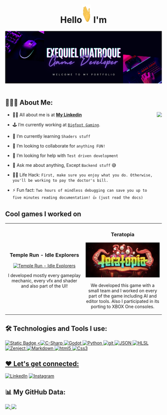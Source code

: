 <h1 align="center">Hello<img src="https://raw.githubusercontent.com/ABSphreak/ABSphreak/master/gifs/Hi.gif" width="30px" height="60px"> I'm</h1>

<!--
**soumyajit4419/soumyajit4419** is a ✨ _special_ ✨ repository because its `README.md` (this file) appears on your GitHub profile.
Here are some ideas to get you started: -->

<div align="center">
  <img src ="./banner.png" />
  
</div>

 <br/>

## 👨🏻‍💻 About Me:

<img  src="./thoughtworks-gif_dribbble.gif" height="290px" align="right" />

- 🙋‍♂️ All about me is at **[My Linkedin](https://www.linkedin.com/in/exequielquatroque/)**

- 🕹️ I’m currently working at [`Bigfoot Gaming`](http://bigfootgaming.net/).

- 🌱 I’m currently learning `Shaders stuff`

- 👯 I’m looking to collaborate for `anything FUN!`

- 🤔 I’m looking for help with `Test driven development`

- 💬 Ask me about anything, Except `Backend stuff` :sweat_smile:

- 👨‍💻 Life Hack: `First, make sure you enjoy what you do. Otherwise, you'll be working to pay the doctor's bill.`

- ⚡ Fun fact: `Two hours of mindless debugging can save you up to five minutes reading documentation! 👍 (just read the docs)`

## Cool games I worked on
<table>
<tr>
<td width="50%">
<h3 align="center">Temple Run - Idle Explorers</h3>
<div align="center">
<a href="https://www.youtube.com/watch?v=NEIBdJp0r2Y" target="_blank"><img src="./trie_thumbnail.png" width="400" alt="Temple Run - Idle Explorers"></a>
<br>
<p>I developed mostly every gameplay mechanic, every vfx and shader and also part of the UI!</p>
</div>
</td>
                                                                                  

<td width="50%">
<h3 align="center">Teratopia</h3>
<div align="center">                                       
<a href="https://store.steampowered.com/app/1338100/Teratopia/" target="_blank"><img src="./teratopia_thumbnail.jpg" width="400" alt="Teratopia"></a>
<br>
<p>We developed this game with a small team and I worked on every part of the game including AI and editor tools. Also I participated in its porting to XBOX One consoles.</p>
</div>    
</td>
  
</table>

## 🛠️ Technologies and Tools I use:

<p>
<a href="https://unity.com/" target="_blank"><img alt="Static Badge" src="https://img.shields.io/badge/Unity-black?style=for-the-badge&logo=unity&color=%23000000">
<a href="https://dotnet.microsoft.com/es-es/languages/csharp" target="_blank"><<img alt="C-Sharp" src="https://img.shields.io/badge/C%23-black?style=for-the-badge&logo=dotnet&color=%23512BD4">
<a href="https://godotengine.org/" target="_blank"><img alt="Godot" src="https://img.shields.io/badge/Godot-black?style=for-the-badge&logo=godotengine&logoColor=%23478CBF&color=%23FFFFFF">
<a href="https://www.python.org/" target="_blank"><img alt="Python" src="https://img.shields.io/badge/Python-14354C?style=for-the-badge&logo=python&logoColor=white" height="25px"/>
<a href="https://git-scm.com/" target="_blank"><img alt="git" src="https://img.shields.io/badge/-Git-F05032?style=flat-square&logo=git&logoColor=white" height="25px"/>
<a href="https://es.wikipedia.org/wiki/JSON" target="_blank"><img alt="JSON" src="https://img.shields.io/badge/JSON-black?style=for-the-badge&logo=json&color=%23FF791A">
<a href="https://learn.microsoft.com/en-us/windows/win32/direct3dhlsl/dx-graphics-hlsl" target="_blank"><img alt="HLSL" src="https://img.shields.io/badge/Shader%20language-red?label=HLSL">
<a href="https://github.com/modesttree/Zenject" target="_blank"><img alt="Zenject" src="https://img.shields.io/badge/Zenject-lime">
<a href="https://es.wikipedia.org/wiki/Markdown" target="_blank"><img alt="Markdown" src="https://img.shields.io/badge/Markdown-000000?style=for-the-badge&logo=markdown&logoColor=white"  height="25px"/>
<a href="https://developer.mozilla.org/es/docs/Web/HTML" target="_blank"><img alt="html5" src="https://img.shields.io/badge/HTML5-E34F26?style=for-the-badge&logo=html5&logoColor=white" height="25px"/>
<a href="https://es.wikipedia.org/wiki/CSS" target="_blank"><img alt="Css3" src="https://img.shields.io/badge/CSS3-1572B6?style=for-the-badge&logo=css3&logoColor=white" height="25px"/>
</p>

## ❤️ Let's get connected:

<p><a href="https://www.linkedin.com/in/exequielquatroque/" target="_blank"><img alt="LinkedIn" src="https://img.shields.io/badge/linkedin-%230077B5.svg?&style=for-the-badge&logo=linkedin&logoColor=white"  height="30px"/></a> <a href="https://www.instagram.com/exe4que/" target="_blank"><img alt="Instagram" src="https://img.shields.io/badge/Instagram-E4405F?style=for-the-badge&logo=instagram&logoColor=white"  height="30px"/></a>
</p>

## 📊 My GitHub Data:

<p>
<a href="https://github.com/exe4que">
  <img height="180em" src="https://github-readme-stats-eight-theta.vercel.app/api?username=exe4que&show_icons=true&theme=algolia&include_all_commits=true&count_private=true"/>
  <img height="180em" src="https://github-readme-stats-eight-theta.vercel.app/api/top-langs/?username=exe4que&layout=compact&langs_count=8&theme=algolia"/>
</a>
</p>
